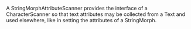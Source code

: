 A StringMorphAttributeScanner provides the interface of a CharacterScanner so that text attributes may be collected from a Text and used elsewhere, like in setting the attributes of a StringMorph.
